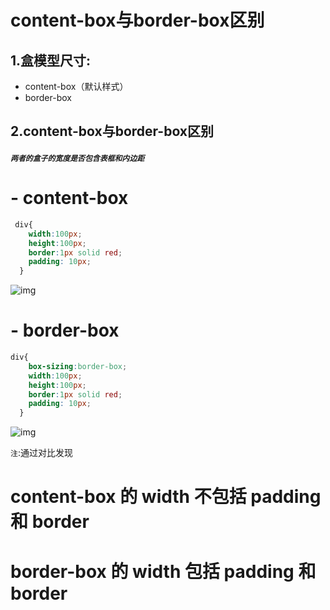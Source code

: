 # content-box与border-box区别



## 1.盒模型尺寸:

- content-box（默认样式）
- border-box

## 2.content-box与border-box区别

##### `两者的盒子的宽度是否包含表框和内边距`

# - content-box

```css
 div{
    width:100px;
    height:100px;
    border:1px solid red; 
    padding: 10px;
  }
```

![img](https://cdn.nlark.com/yuque/0/2022/png/33579416/1669206784748-dd32ff2c-f87a-4cb1-a39a-e9edc0c94f31.png)



# - border-box

```css
div{
    box-sizing:border-box;
    width:100px;
    height:100px;
    border:1px solid red; 
    padding: 10px;
  }
```



![img](https://cdn.nlark.com/yuque/0/2022/png/33579416/1669206838321-44c42c65-e71d-41f0-9115-c363564543ee.png)



`注`:通过对比发现

# content-box 的 width 不包括 padding 和 border

# border-box 的 width 包括 padding 和 border

